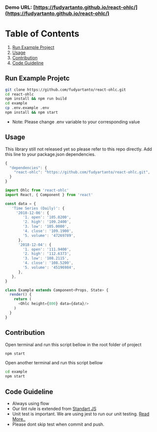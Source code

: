 ### Demo URL: [https://fudyartanto.github.io/react-ohlc/](https://fudyartanto.github.io/react-ohlc/)

# Table of Contents
1. [Run Example Project](#example)
2. [Usage](#usage)
3. [Contribution](#contribution)
4. [Code Guideline](#code-guideline)

## Run Example Projetc
```bash
git clone https://github.com/fudyartanto/react-ohlc.git
cd react-ohlc
npm install && npm run build
cd example
cp .env.example .env
npm install && npm start
```
* Note: Please change .env variable to your corresponding value

## Usage

This library still not released yet so please refer to this repo directly. Add this line to your package.json dependencies.

```javascript
{
  "dependencies": {
    "react-ohlc": "https://github.com/fudyartanto/react-ohlc.git",
  }
}
```

```javascript
import Ohlc from 'react-ohlc'
import React, { Component } from 'react'

const data = {
   'Time Series (Daily)': {
     '2018-12-06': {
        '1. open': '105.8200',
        '2. high': '109.2400',
        '3. low': '105.0000',
        '4. close': '109.1900',
        '5. volume': '47269789',
      },
      '2018-12-04': {
        '1. open': '111.9400',
        '2. high': '112.6373',
        '3. low': '108.2115',
        '4. close': '108.5200',
        '5. volume': '45196984',
      },
   },
}

class Example extends Component<Props, State> {
  render() {
    return (
      <Ohlc height={800} data={data}/>
    )
  }
}
```

## Contribution
Open terminal and run this script bellow in the root folder of project
```bash
npm start
```
Open another terminal and run this script bellow
```bash
cd example
npm start
```
## Code Guideline
- Always using flow
- Our lint rule is extended from [Standart JS](https://standardjs.com)
- Unit test is important. We are using jest to run our unit testing. [Read More..](https://jestjs.io)
- Please dont skip test when commit and push.


